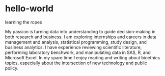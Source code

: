 # hello-world
learning the ropes

My passion is turning data into understanding to guide decision-making in both research and business. I am exploring internships and careers in data management and analysis, statistical programming, study design, and business analytics. I have experience reviewing scientific literature, performing laboratory benchwork, and manipulating data in SAS, R, and Microsoft Excel.
In my spare time I enjoy reading and writing about bioethics topics, especially about the intersection of new technology and public policy.
